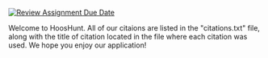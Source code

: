 [![Review Assignment Due Date](https://classroom.github.com/assets/deadline-readme-button-24ddc0f5d75046c5622901739e7c5dd533143b0c8e959d652212380cedb1ea36.svg)](https://classroom.github.com/a/xHnRfY9D)

Welcome to HoosHunt. All of our citaions are listed in the "citations.txt" file, along with the title of citation located in the file where each citation was used. We hope you enjoy our application!
